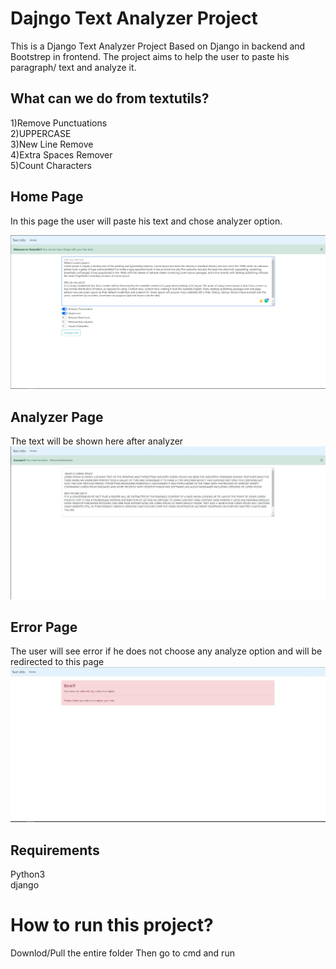 # Dajngo Text Analyzer Project


This is a Django Text Analyzer Project Based on Django in backend and Bootstrep in frontend. The project aims to help the user to paste his paragraph/ text and 
analyze it. 

## What can we do from textutils?


1)Remove Punctuations<br/>
2)UPPERCASE<br/>
3)New Line Remove<br/>
4)Extra Spaces Remover<br/>
5)Count Characters<br/>


## Home Page
In this page the user will paste his text and chose analyzer option.

<img src="images/home.jpg" >

## Analyzer Page
The text will be shown here after analyzer
<img src="images/analyze.jpg" >

## Error Page
The user will see error if he does not choose any analyze option and will be redirected to this page
<img src="images/error.jpg" >


## Requirements
Python3 <br/>
django

# How to run this project?
Downlod/Pull the entire folder
Then go to cmd and run

```python manage.py runserver
```




